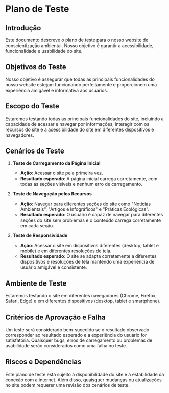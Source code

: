 # Plano de Teste

## Introdução

Este documento descreve o plano de teste para o nosso website de conscientização ambiental. Nosso objetivo é garantir a acessibilidade, funcionalidade e usabilidade do site.

## Objetivos do Teste

Nosso objetivo é assegurar que todas as principais funcionalidades do nosso website estejam funcionando perfeitamente e proporcionem uma experiência amigável e informativa aos usuários.

## Escopo do Teste

Estaremos testando todas as principais funcionalidades do site, incluindo a capacidade de acessar e navegar por informações, interagir com os recursos do site e a acessibilidade do site em diferentes dispositivos e navegadores.

## Cenários de Teste

1. **Teste de Carregamento da Página Inicial**

    - **Ação**: Acessar o site pela primeira vez.
    - **Resultado esperado**: A página inicial carrega corretamente, com todas as seções visíveis e nenhum erro de carregamento.

2. **Teste de Navegação pelos Recursos**

    - **Ação**: Navegar para diferentes seções do site como "Noticias Ambientais", "Artigos e Infográficos" e "Práticas Ecológicas".
    - **Resultado esperado**: O usuário é capaz de navegar para diferentes seções do site sem problemas e o conteúdo carrega corretamente em cada seção.

3. **Teste de Responsividade**

    - **Ação**: Acessar o site em dispositivos diferentes (desktop, tablet e mobile) e em diferentes resoluções de tela.
    - **Resultado esperado**: O site se adapta corretamente a diferentes dispositivos e resoluções de tela mantendo uma experiência de usuário amigável e consistente.

## Ambiente de Teste

Estaremos testando o site em diferentes navegadores (Chrome, Firefox, Safari, Edge) e em diferentes dispositivos (desktop, tablet e smartphone).

## Critérios de Aprovação e Falha

Um teste será considerado bem-sucedido se o resultado observado corresponder ao resultado esperado e a experiência do usuário for satisfatória. Quaisquer bugs, erros de carregamento ou problemas de usabilidade serão considerados como uma falha no teste.

## Riscos e Dependências

Este plano de teste está sujeito à disponibilidade do site e à estabilidade da conexão com a internet. Além disso, quaisquer mudanças ou atualizações no site podem requerer uma revisão dos cenários de teste.
